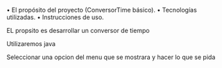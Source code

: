 • El propósito del proyecto (ConversorTime básico).
• Tecnologías utilizadas.
• Instrucciones de uso.

EL propsito es desarrollar un conversor de tiempo

Utilizaremos java

Seleccionar una opcion del menu que se mostrara y hacer lo que se pida
